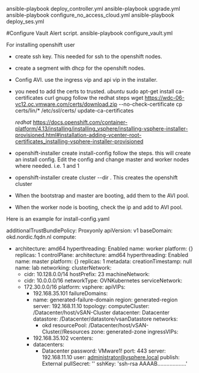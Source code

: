 ansible-playbook deploy_controller.yml
ansible-playbook upgrade.yml
ansible-playbook configure_no_access_cloud.yml
ansible-playbook deploy_ses.yml

#Configure Vault Alert script.
ansible-playbook configure_vault.yml

For installing openshift user

- create ssh key. This needed for ssh to the openshift nodes.
- create a segment with dhcp for the openshift nodes.
- Config AVI. use the ingress vip and api vip in the installer.
- you need to add  the certs to trusted.
  *ubuntu*
  sudo apt-get install ca-certificates curl gnupg
  follow the redhat steps
  wget https://wdc-06-vc12.oc.vmware.com/certs/download.zip --no-check-certificate
  cp certs/lin/* /etc/ssl/certs/
  update-ca-certificates

  *redhat*
  https://docs.openshift.com/container-platform/4.13/installing/installing_vsphere/installing-vsphere-installer-provisioned.html#installation-adding-vcenter-root-certificates_installing-vsphere-installer-provisioned

- openshift-installer create install-config
  follow the steps. this will create an install config. Edit the config and change master and worker nodes where needed. i.e. 1 and 1
- openshift-installer create cluster --dir .
  This creates the openshift cluster
- When the bootstrap and master are booting, add them to the AVI pool.
- When the worker node is booting, check the ip and add to AVI pool.


Here is an example for install-config.yaml

additionalTrustBundlePolicy: Proxyonly
apiVersion: v1
baseDomain: okd.nordic.fqdn.nl
compute:
- architecture: amd64
  hyperthreading: Enabled
  name: worker
  platform: {}
  replicas: 1
controlPlane:
  architecture: amd64
  hyperthreading: Enabled
  name: master
  platform: {}
  replicas: 1
metadata:
  creationTimestamp: null
  name: lab
networking:
  clusterNetwork:
  - cidr: 10.128.0.0/14
    hostPrefix: 23
  machineNetwork:
  - cidr: 10.0.0.0/16
  networkType: OVNKubernetes
  serviceNetwork:
  - 172.30.0.0/16
platform:
  vsphere:
    apiVIPs:
    - 192.168.35.101
    failureDomains:
    - name: generated-failure-domain
      region: generated-region
      server: 192.168.11.10
      topology:
        computeCluster: /Datacenter/host/vSAN-Cluster
        datacenter: Datacenter
        datastore: /Datacenter/datastore/vsanDatastore
        networks:
        - okd
        resourcePool: /Datacenter/host/vSAN-Cluster//Resources
      zone: generated-zone
    ingressVIPs:
    - 192.168.35.102
    vcenters:
    - datacenters:
      - Datacenter
      password: VMware1!
      port: 443
      server: 192.168.11.10
      user: administrator@vsphere.local
publish: External
pullSecret: '<get this infor from redhat>'
sshKey: 'ssh-rsa AAAAB...................'

